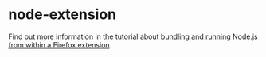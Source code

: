 # node-extension

Find out more information in the tutorial about [bundling and running Node.js from within a Firefox extension](http://rawkes.com/articles/running-node.html).

